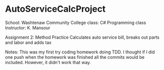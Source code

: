 # AutoServiceCalcProject
School:     Washtenaw Community College
class:      C# Programming class 
Instructor: K. Mansour

Assignment 2: Method Practice
Calculates auto service bill, breaks out parts and labor and adds tax

Notes:  This was my first try coding homework doing TDD.
        I thought if I did one push when the homework was finished 
        all the commits would be included.  However, it didn't work that way.
        
